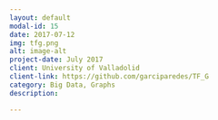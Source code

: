 ```yaml
---
layout: default
modal-id: 15
date: 2017-07-12
img: tfg.png
alt: image-alt
project-date: July 2017
client: University of Valladolid
client-link: https://github.com/garciparedes/TF_G
category: Big Data, Graphs
description:

---
```


